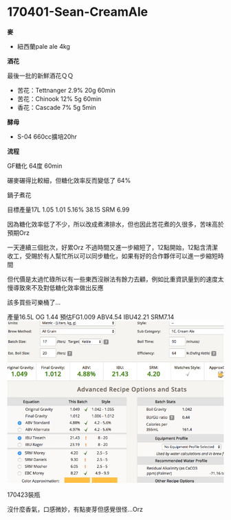 # 170401-Sean-CreamAle

**麥**

* 紐西蘭pale ale 4kg

**酒花**

最後一批的新鮮酒花ＱＱ

* 苦花：Tettnanger 2.9% 20g 60min
* 苦花：Chinook 12% 5g 60min
* 香花：Cascade 7% 5g 5min

**酵母**

* S-04 660cc擴培20hr

**流程**

GF糖化 64度 60min

碾麥碾得比較細，但糖化效率反而變低了 64%

鍋子煮花

目標產量17L 1.05 1.01 5.16% 38.15 SRM 6.99

因為糖化效率低了不少，所以改成煮沸排水，但也因此苦花煮的久很多，苦味高於預期Orz

一天連續三個批次，好累Orz 不過時間又進一步縮短了，12點開始，12點含清潔收工，受賜於有人幫忙所以可以同步糖化，如果有好的合作夥伴可以進一步縮短時間

但代價是太過忙碌所以有一些東西沒辦法有餘力去顧，例如比重資訊量到的速度太慢導致來不及對低糖化效率做出反應

該多買些可樂桶了...

產量16.5L OG 1.44 預估FG1.009 ABV4.54 IBU42.21 SRM7.14
![](../img/test39.png)

170423裝瓶

沒什麼香氣，口感微妙，有點麥芽但感覺很怪...Orz
